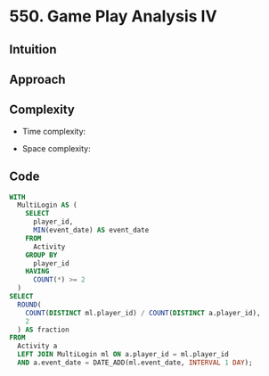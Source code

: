 # 550. Game Play Analysis IV

## Intuition

## Approach
<!-- Describe your approach to solving the problem. -->

## Complexity

- Time complexity:
<!-- Add your time complexity here, e.g. $$O(n)$$ -->

- Space complexity:
<!-- Add your space complexity here, e.g. $$O(n)$$ -->

## Code

```sql
WITH
  MultiLogin AS (
    SELECT
      player_id,
      MIN(event_date) AS event_date
    FROM
      Activity
    GROUP BY
      player_id
    HAVING
      COUNT(*) >= 2
  )
SELECT
  ROUND(
    COUNT(DISTINCT ml.player_id) / COUNT(DISTINCT a.player_id),
    2
  ) AS fraction
FROM
  Activity a
  LEFT JOIN MultiLogin ml ON a.player_id = ml.player_id
  AND a.event_date = DATE_ADD(ml.event_date, INTERVAL 1 DAY);
```
